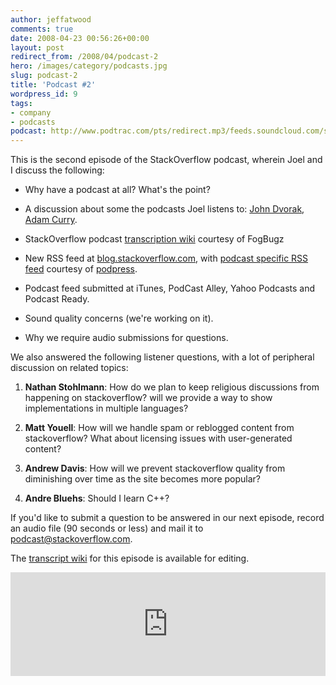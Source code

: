 ```yaml
---
author: jeffatwood
comments: true
date: 2008-04-23 00:56:26+00:00
layout: post
redirect_from: /2008/04/podcast-2
hero: /images/category/podcasts.jpg
slug: podcast-2
title: 'Podcast #2'
wordpress_id: 9
tags:
- company
- podcasts
podcast: http://www.podtrac.com/pts/redirect.mp3/feeds.soundcloud.com/stream/14378610-stack-exchange-stack-overflow-podcast-76.mp3
---
```



This is the second episode of the StackOverflow podcast, wherein Joel and I discuss the following:







  * Why have a podcast at all? What's the point?

  * A discussion about some the podcasts Joel listens to: [John Dvorak](http://www.crankygeeks.com/), [Adam Curry](http://www.dailysourcecode.com/).

  * StackOverflow podcast [transcription wiki](https://stackoverflow.fogbugz.com/?W4) courtesy of FogBugz

  * New RSS feed at [blog.stackoverflow.com](http://blog.stackoverflow.com/), with [podcast specific RSS feed](http://blog.stackoverflow.com/?feed=podcast) courtesy of [podpress](http://www.mightyseek.com/podpress).

  * Podcast feed submitted at iTunes, PodCast Alley, Yahoo Podcasts and Podcast Ready.

  * Sound quality concerns (we're working on it).

  * Why we require audio submissions for questions.




We also answered the following listener questions, with a lot of peripheral discussion on related topics:







  1. **Nathan Stohlmann**: How do we plan to keep religious discussions from happening on stackoverflow? will we provide a way to show implementations in multiple languages?

  2. **Matt Youell**: How will we handle spam or reblogged content from stackoverflow? What about licensing issues with user-generated content?

  3. **Andrew Davis**: How will we prevent stackoverflow quality from diminishing over time as the site becomes more popular?

  4. **Andre Bluehs**: Should I learn C++?




If you'd like to submit a question to be answered in our next episode, 
record an audio file (90 seconds or less) and mail it to [podcast@stackoverflow.com](mailto:podcast@stackoverflow.com).



The [transcript wiki](http://stackoverflow.fogbugz.com/default.asp?W12) for this episode is available for editing.

<iframe width="100%" height="166" scrolling="no" frameborder="no" src="https://w.soundcloud.com/player/?url=https%3A//api.soundcloud.com/tracks/14378610&amp;color=ff5500&amp;auto_play=false&amp;hide_related=false&amp;show_comments=true&amp;show_user=true&amp;show_reposts=false"></iframe>
